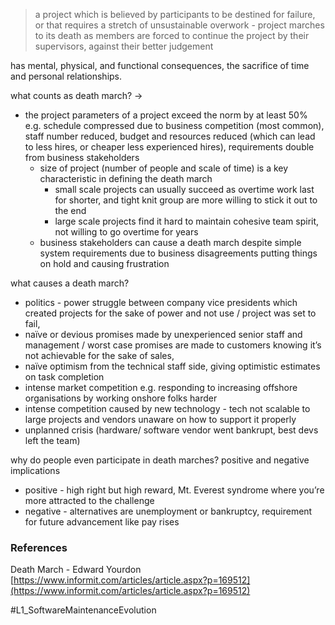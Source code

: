 > a project which is believed by participants to be destined for failure, or that requires a stretch of unsustainable overwork - project marches to its death as members are forced to continue the project by their supervisors, against their better judgement

has mental, physical, and functional consequences, the sacrifice of time and personal relationships.

what counts as death march? → 
- the project parameters of a project exceed the norm by at least 50% e.g. schedule compressed due to business competition (most common), staff number reduced, budget and resources reduced (which can lead to less hires, or cheaper less experienced hires), requirements double from business stakeholders
    - size of project (number of people and scale of time) is a key characteristic in defining the death march
        - small scale projects can usually succeed as overtime work last for shorter, and tight knit group are more willing to stick it out to the end
        - large scale projects find it hard to maintain cohesive team spirit, not willing to go overtime for years
    - business stakeholders can cause a death march despite simple system requirements due to business disagreements putting things on hold and causing frustration

what causes a death march?
- politics - power struggle between company vice presidents which created projects for the sake of power and not use / project was set to fail,
- naïve or devious promises made by unexperienced senior staff and management / worst case promises are made to customers knowing it’s not achievable for the sake of sales,
- naïve optimism from the technical staff side, giving optimistic estimates on task completion
- intense market competition e.g. responding to increasing offshore organisations by working onshore folks harder
- intense competition caused by new technology - tech not scalable to large projects and vendors unaware on how to support it properly
- unplanned crisis (hardware/ software vendor went bankrupt, best devs left the team)

why do people even participate in death marches? positive and negative implications
- positive - high right but high reward, Mt. Everest syndrome where you’re more attracted to the challenge
- negative - alternatives are unemployment or bankruptcy, requirement for future advancement like pay rises

### References
Death March - Edward Yourdon
[https://www.informit.com/articles/article.aspx?p=169512](https://www.informit.com/articles/article.aspx?p=169512)

#L1_SoftwareMaintenanceEvolution 